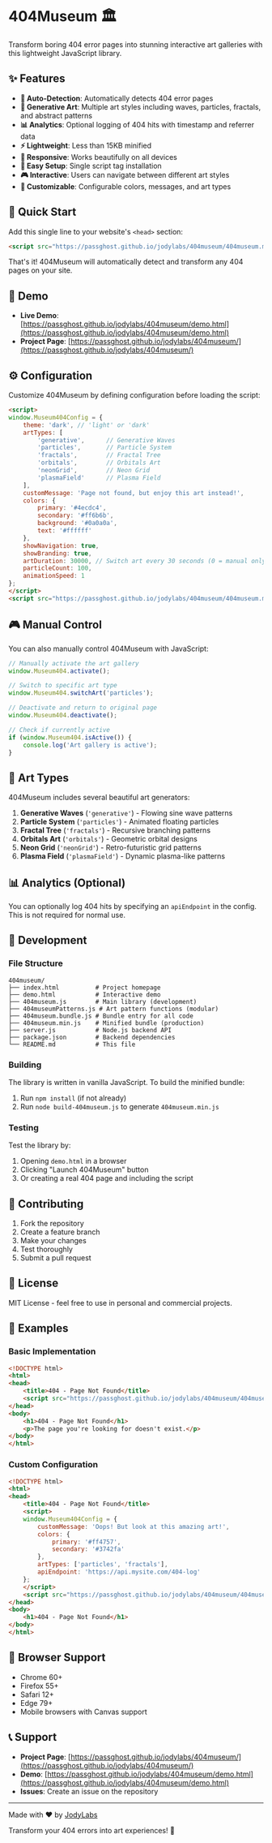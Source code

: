 # 404Museum 🏛️

Transform boring 404 error pages into stunning interactive art galleries with this lightweight JavaScript library.

## ✨ Features

- **🎯 Auto-Detection**: Automatically detects 404 error pages
- **🎨 Generative Art**: Multiple art styles including waves, particles, fractals, and abstract patterns
- **📊 Analytics**: Optional logging of 404 hits with timestamp and referrer data
- **⚡ Lightweight**: Less than 15KB minified
- **📱 Responsive**: Works beautifully on all devices
- **🔧 Easy Setup**: Single script tag installation
- **🎮 Interactive**: Users can navigate between different art styles
- **🎨 Customizable**: Configurable colors, messages, and art types

## 🚀 Quick Start

Add this single line to your website's `<head>` section:


```html
<script src="https://passghost.github.io/jodylabs/404museum/404museum.min.js"></script>
```

That's it! 404Museum will automatically detect and transform any 404 pages on your site.


## 📖 Demo

- **Live Demo**: [https://passghost.github.io/jodylabs/404museum/demo.html](https://passghost.github.io/jodylabs/404museum/demo.html)
- **Project Page**: [https://passghost.github.io/jodylabs/404museum/](https://passghost.github.io/jodylabs/404museum/)

## ⚙️ Configuration

Customize 404Museum by defining configuration before loading the script:


```html
<script>
window.Museum404Config = {
    theme: 'dark', // 'light' or 'dark'
    artTypes: [
        'generative',      // Generative Waves
        'particles',       // Particle System
        'fractals',        // Fractal Tree
        'orbitals',        // Orbitals Art
        'neonGrid',        // Neon Grid
        'plasmaField'      // Plasma Field
    ],
    customMessage: 'Page not found, but enjoy this art instead!',
    colors: {
        primary: '#4ecdc4',
        secondary: '#ff6b6b',
        background: '#0a0a0a',
        text: '#ffffff'
    },
    showNavigation: true,
    showBranding: true,
    artDuration: 30000, // Switch art every 30 seconds (0 = manual only)
    particleCount: 100,
    animationSpeed: 1
};
</script>
<script src="https://passghost.github.io/jodylabs/404museum/404museum.min.js"></script>
```

## 🎮 Manual Control

You can also manually control 404Museum with JavaScript:

```javascript
// Manually activate the art gallery
window.Museum404.activate();

// Switch to specific art type
window.Museum404.switchArt('particles');

// Deactivate and return to original page
window.Museum404.deactivate();

// Check if currently active
if (window.Museum404.isActive()) {
    console.log('Art gallery is active');
}
```

## 🎨 Art Types


404Museum includes several beautiful art generators:

1. **Generative Waves** (`'generative'`) - Flowing sine wave patterns
2. **Particle System** (`'particles'`) - Animated floating particles
3. **Fractal Tree** (`'fractals'`) - Recursive branching patterns
4. **Orbitals Art** (`'orbitals'`) - Geometric orbital designs
5. **Neon Grid** (`'neonGrid'`) - Retro-futuristic grid patterns
6. **Plasma Field** (`'plasmaField'`) - Dynamic plasma-like patterns


## 📊 Analytics (Optional)

You can optionally log 404 hits by specifying an `apiEndpoint` in the config. This is not required for normal use.

## 🔧 Development


### File Structure

```
404museum/
├── index.html          # Project homepage
├── demo.html           # Interactive demo
├── 404museum.js        # Main library (development)
├── 404museumPatterns.js # Art pattern functions (modular)
├── 404museum.bundle.js # Bundle entry for all code
├── 404museum.min.js    # Minified bundle (production)
├── server.js           # Node.js backend API
├── package.json        # Backend dependencies
└── README.md           # This file
```

### Building


The library is written in vanilla JavaScript. To build the minified bundle:

1. Run `npm install` (if not already)
2. Run `node build-404museum.js` to generate `404museum.min.js`

### Testing

Test the library by:

1. Opening `demo.html` in a browser
2. Clicking "Launch 404Museum" button
3. Or creating a real 404 page and including the script

## 🤝 Contributing

1. Fork the repository
2. Create a feature branch
3. Make your changes
4. Test thoroughly
5. Submit a pull request

## 📝 License

MIT License - feel free to use in personal and commercial projects.

## 🌟 Examples


### Basic Implementation

```html
<!DOCTYPE html>
<html>
<head>
    <title>404 - Page Not Found</title>
    <script src="https://passghost.github.io/jodylabs/404museum/404museum.min.js"></script>
</head>
<body>
    <h1>404 - Page Not Found</h1>
    <p>The page you're looking for doesn't exist.</p>
</body>
</html>
```

### Custom Configuration

```html
<!DOCTYPE html>
<html>
<head>
    <title>404 - Page Not Found</title>
    <script>
    window.Museum404Config = {
        customMessage: 'Oops! But look at this amazing art!',
        colors: {
            primary: '#ff4757',
            secondary: '#3742fa'
        },
        artTypes: ['particles', 'fractals'],
        apiEndpoint: 'https://api.mysite.com/404-log'
    };
    </script>
    <script src="https://passghost.github.io/jodylabs/404museum/404museum.min.js"></script>
</head>
<body>
    <h1>404 - Page Not Found</h1>
</body>
</html>
```

## 🎯 Browser Support

- Chrome 60+
- Firefox 55+
- Safari 12+
- Edge 79+
- Mobile browsers with Canvas support

## 📞 Support


- **Project Page**: [https://passghost.github.io/jodylabs/404museum/](https://passghost.github.io/jodylabs/404museum/)
- **Demo**: [https://passghost.github.io/jodylabs/404museum/demo.html](https://passghost.github.io/jodylabs/404museum/demo.html)
- **Issues**: Create an issue on the repository

---


Made with ❤️ by [JodyLabs](https://github.com/JodyLabs/404museum)

Transform your 404 errors into art experiences! 🎨
